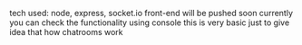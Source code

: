tech used: node, express, socket.io
front-end will be pushed soon
currently you can check the functionality using console
this is very basic just to give idea that how chatrooms work
